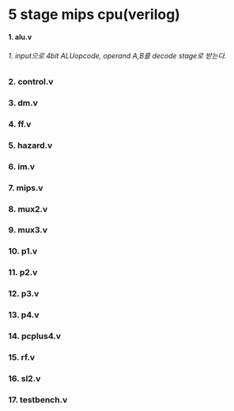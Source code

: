 # 5 stage mips cpu(verilog)
#### 1. alu.v
###### 1. input으로 4bit ALUopcode,  operand A,B를 decode stage로 받는다.
### 2. control.v
### 3. dm.v
### 4. ff.v
### 5. hazard.v
### 6. im.v
### 7. mips.v
### 8. mux2.v
### 9. mux3.v
### 10. p1.v
### 11. p2.v
### 12. p3.v
### 13. p4.v
### 14. pcplus4.v
### 15. rf.v
### 16. sl2.v
### 17. testbench.v 
<!--stackedit_data:
eyJoaXN0b3J5IjpbNjQxOTI3OTM4LC0yMDQ3MDUyNjI3XX0=
-->